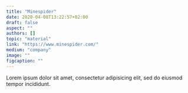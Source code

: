 ```yaml
---
title: "Minespider"
date: 2020-04-08T13:22:57+02:00
draft: false
aspect: ""
authors: []
topic: "material"
link: "https://www.minespider.com/"
medium: "company"
image: ""
figcaption: ""
---
```

Lorem ipsum dolor sit amet, consectetur adipisicing elit, sed do eiusmod
tempor incididunt.